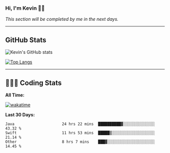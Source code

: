 ### Hi, I'm Kevin 👋🏻

_This section will be completed by me in the next days._


--- 
## GitHub Stats
![Kevin's GitHub stats](https://github-readme-stats.vercel.app/api?username=kevin-kraus&show_icons=true&theme=dark)

[![Top Langs](https://github-readme-stats.vercel.app/api/top-langs/?username=kevin-kraus&layout=compact&theme=dark)]()

---
## 🧑🏻‍💻 Coding Stats

**All Time:**

[![wakatime](https://wakatime.com/badge/user/2ee1869b-72a2-4c21-b5f7-e95432f5a1cf.svg?style=flat)](https://wakatime.com/@2ee1869b-72a2-4c21-b5f7-e95432f5a1cf)

**Last 30 Days:**

<!--START_SECTION:waka-->

```text
Java                     24 hrs 22 mins  ██████████▓░░░░░░░░░░░░░░   43.32 %
Swift                    11 hrs 53 mins  █████▒░░░░░░░░░░░░░░░░░░░   21.14 %
Other                    8 hrs 7 mins    ███▓░░░░░░░░░░░░░░░░░░░░░   14.45 %
```

<!--END_SECTION:waka-->

